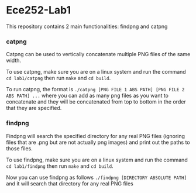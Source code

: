 # Ece252-Lab1

This repository contains 2 main functionalities: findpng and catpng

### catpng

Catpng can be used to vertically concatenate multiple PNG files of the same width. 

To use catpng, make sure you are on a linux system and run the command `cd lab1/catpng` then run `make` and `cd build`.

To run catpng, the format is `./catpng [PNG FILE 1 ABS PATH] [PNG FILE 2 ABS PATH] ...` where you can add as many png files as you want to concatenate and they will be concatenated from top to bottom in the order that they are specified.

### findpng

Findpng will search the specified directory for any real PNG files (ignoring files that are .png but are not actually png images) and print out the paths to those files.

To use findpng, make sure you are on a linux system and run the command `cd lab1/findpng` then run `make` and `cd build`.

Now you can use findpng as follows `./findpng [DIRECTORY ABSOLUTE PATH]` and it will search that directory for any real PNG files
